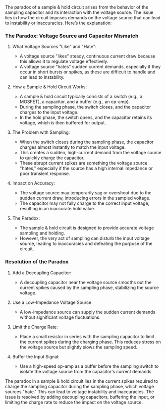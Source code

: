 The paradox of a sample & hold circuit arises from the behavior of the sampling capacitor and its interaction with the voltage source. The issue lies in how the circuit imposes demands on the voltage source that can lead to instability or inaccuracies. Here’s the explanation:

### The Paradox: Voltage Source and Capacitor Mismatch

1. What Voltage Sources "Like" and "Hate":
   - A voltage source "likes" steady, continuous current draw because this allows it to regulate voltage effectively.
   - A voltage source "hates" sudden current demands, especially if they occur in short bursts or spikes, as these are difficult to handle and can lead to instability.

2. How a Sample & Hold Circuit Works:
   - A sample & hold circuit typically consists of a switch (e.g., a MOSFET), a capacitor, and a buffer (e.g., an op-amp).
   - During the sampling phase, the switch closes, and the capacitor charges to the input voltage.
   - In the hold phase, the switch opens, and the capacitor retains its voltage, which is then buffered for output.

3. The Problem with Sampling:
   - When the switch closes during the sampling phase, the capacitor charges almost instantly to match the input voltage.
   - This creates a sudden, high-current demand from the voltage source to quickly charge the capacitor.
   - These abrupt current spikes are something the voltage source "hates," especially if the source has a high internal impedance or poor transient response.

4. Impact on Accuracy:
   - The voltage source may temporarily sag or overshoot due to the sudden current draw, introducing errors in the sampled voltage.
   - The capacitor may not fully charge to the correct input voltage, resulting in an inaccurate hold value.

5. The Paradox:
   - The sample & hold circuit is designed to provide accurate voltage sampling and holding.
   - However, the very act of sampling can disturb the input voltage source, leading to inaccuracies and defeating the purpose of the circuit.

### Resolution of the Paradox

1. Add a Decoupling Capacitor:
   - A decoupling capacitor near the voltage source smooths out the current spikes caused by the sampling phase, stabilizing the source voltage.

2. Use a Low-Impedance Voltage Source:
   - A low-impedance source can supply the sudden current demands without significant voltage fluctuations.

3. Limit the Charge Rate:
   - Place a small resistor in series with the sampling capacitor to limit the current spikes during the charging phase. This reduces stress on the voltage source but slightly slows the sampling speed.

4. Buffer the Input Signal:
   - Use a high-speed op-amp as a buffer before the sampling switch to isolate the voltage source from the capacitor's current demands.

The paradox in a sample & hold circuit lies in the current spikes required to charge the sampling capacitor during the sampling phase, which voltage sources "hate." This can lead to voltage instability and inaccuracies. The issue is resolved by adding decoupling capacitors, buffering the input, or limiting the charge rate to reduce the impact on the voltage source.
